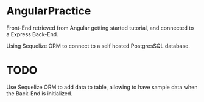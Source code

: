 # AngularPractice

Front-End retrieved from Angular getting started tutorial, and connected to a Express Back-End.

Using Sequelize ORM to connect to a self hosted PostgresSQL database.

# TODO

Use Sequelize ORM to add data to table, allowing to have sample data when the Back-End is initialized.